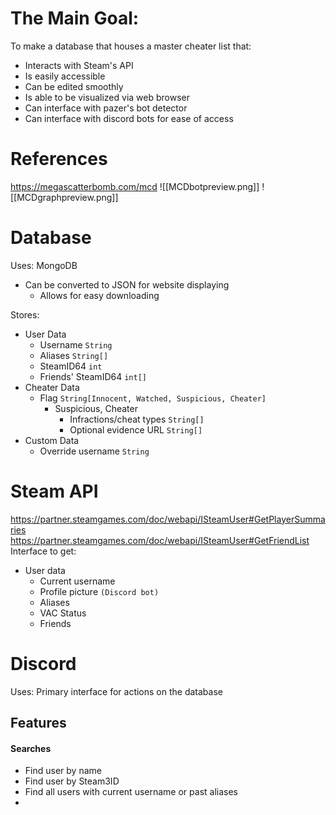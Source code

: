 # The Main Goal:
To make a database that houses a master cheater list that:
- Interacts with Steam's API
- Is easily accessible
- Can be edited smoothly
- Is able to be visualized via web browser
- Can interface with pazer's bot detector
- Can interface with discord bots for ease of access

# References
https://megascatterbomb.com/mcd
![[MCDbotpreview.png]]
![[MCDgraphpreview.png]]

# Database
Uses: MongoDB
- Can be converted to JSON for website displaying
	- Allows for easy downloading

Stores:
- User Data
	- Username `String`
	- Aliases `String[]`
	- SteamID64 `int`
	- Friends' SteamID64 `int[]`
- Cheater Data
	- Flag `String[Innocent, Watched, Suspicious, Cheater]`
		- Suspicious, Cheater
			- Infractions/cheat types `String[]`
			- Optional evidence URL `String[]`
- Custom Data
	- Override username `String`

# Steam API
https://partner.steamgames.com/doc/webapi/ISteamUser#GetPlayerSummaries
https://partner.steamgames.com/doc/webapi/ISteamUser#GetFriendList
Interface to get:
- User data
	- Current username
	- Profile picture `(Discord bot)`
	- Aliases
	- VAC Status
	- Friends

# Discord
Uses: Primary interface for actions on the database

## Features
#### Searches
- Find user by name
- Find user by Steam3ID
- Find all users with current username or past aliases 
- 